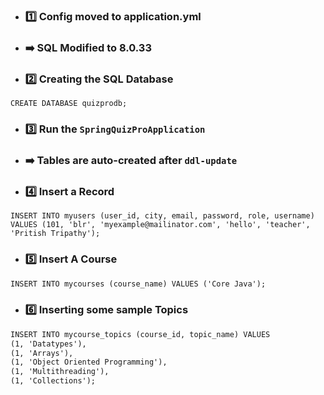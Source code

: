 - ### 1️⃣ Config moved to application.yml
- ### ➡️ SQL Modified to 8.0.33
- ### 2️⃣ Creating the SQL Database
```CREATE DATABASE quizprodb;```
- ### 3️⃣ Run the `SpringQuizProApplication`
- ### ➡️ Tables are auto-created after `ddl-update`
- ### 4️⃣ Insert a Record
```
INSERT INTO myusers (user_id, city, email, password, role, username) VALUES (101, 'blr', 'myexample@mailinator.com', 'hello', 'teacher', 'Pritish Tripathy');
```
- ### 5️⃣ Insert A Course
```dtd
INSERT INTO mycourses (course_name) VALUES ('Core Java');
```
- ### 6️⃣ Inserting some sample Topics
```dtd
INSERT INTO mycourse_topics (course_id, topic_name) VALUES 
(1, 'Datatypes'),
(1, 'Arrays'),
(1, 'Object Oriented Programming'),
(1, 'Multithreading'),
(1, 'Collections');
```
